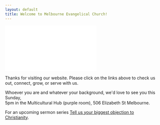 ```yaml
---
layout: default
title: Welcome to Melbourne Evangelical Church!
---
```


<div class="videoWrapper">
<iframe src="//player.vimeo.com/video/90176013" frameborder="0" webkitallowfullscreen mozallowfullscreen allowfullscreen></iframe>
</div>

Thanks for visiting our website. Please click on the links above to check us out, connect, grow, or serve with us.

Whoever you are and whatever your background, we'd love to see you this Sunday,  
5pm in the Multicultural Hub (purple room), 506 Elizabeth St Melbourne.

For an upcoming sermon series [Tell us your biggest objection to Christianity][survey].

[survey]: https://www.surveymonkey.com/s/W3QZ8F9
